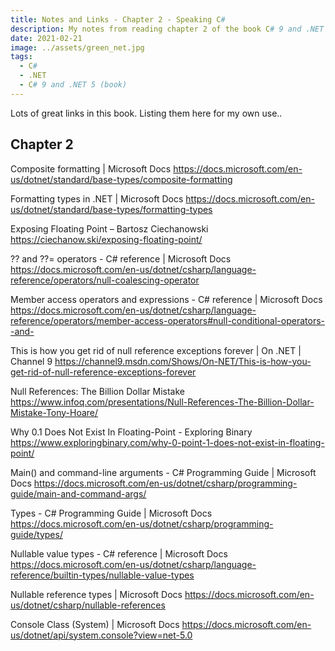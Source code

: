 ```yaml
---
title: Notes and Links - Chapter 2 - Speaking C#
description: My notes from reading chapter 2 of the book C# 9 and .NET 5 by Mark J. Price
date: 2021-02-21
image: ../assets/green_net.jpg
tags: 
  - C#
  - .NET
  - C# 9 and .NET 5 (book)
---
```


Lots of great links in this book. Listing them here for my own use..

## Chapter 2

Composite formatting | Microsoft Docs
https://docs.microsoft.com/en-us/dotnet/standard/base-types/composite-formatting

Formatting types in .NET | Microsoft Docs
https://docs.microsoft.com/en-us/dotnet/standard/base-types/formatting-types

Exposing Floating Point – Bartosz Ciechanowski
https://ciechanow.ski/exposing-floating-point/

?? and ??= operators - C# reference | Microsoft Docs
https://docs.microsoft.com/en-us/dotnet/csharp/language-reference/operators/null-coalescing-operator

Member access operators and expressions - C# reference | Microsoft Docs
https://docs.microsoft.com/en-us/dotnet/csharp/language-reference/operators/member-access-operators#null-conditional-operators--and-

This is how you get rid of null reference exceptions forever | On .NET | Channel 9
https://channel9.msdn.com/Shows/On-NET/This-is-how-you-get-rid-of-null-reference-exceptions-forever

Null References: The Billion Dollar Mistake
https://www.infoq.com/presentations/Null-References-The-Billion-Dollar-Mistake-Tony-Hoare/

Why 0.1 Does Not Exist In Floating-Point - Exploring Binary
https://www.exploringbinary.com/why-0-point-1-does-not-exist-in-floating-point/

Main() and command-line arguments - C# Programming Guide | Microsoft Docs
https://docs.microsoft.com/en-us/dotnet/csharp/programming-guide/main-and-command-args/

Types - C# Programming Guide | Microsoft Docs
https://docs.microsoft.com/en-us/dotnet/csharp/programming-guide/types/

Nullable value types - C# reference | Microsoft Docs
https://docs.microsoft.com/en-us/dotnet/csharp/language-reference/builtin-types/nullable-value-types

Nullable reference types | Microsoft Docs
https://docs.microsoft.com/en-us/dotnet/csharp/nullable-references

Console Class (System) | Microsoft Docs
https://docs.microsoft.com/en-us/dotnet/api/system.console?view=net-5.0


